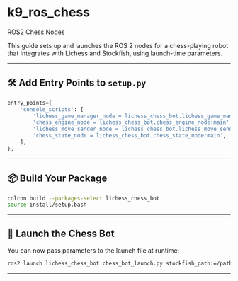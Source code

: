 # k9_ros_chess

ROS2 Chess Nodes

This guide sets up and launches the ROS 2 nodes for a chess-playing robot that integrates with Lichess and Stockfish, using launch-time parameters.


---

## 🛠️ Add Entry Points to `setup.py`

```python
entry_points={
    'console_scripts': [
        'lichess_game_manager_node = lichess_chess_bot.lichess_game_manager_node:main',
        'chess_engine_node = lichess_chess_bot.chess_engine_node:main',
        'lichess_move_sender_node = lichess_chess_bot.lichess_move_sender_node:main',
        'chess_state_node = lichess_chess_bot.chess_state_node:main',
    ],
},
```

---

## 📦 Build Your Package

```bash
colcon build --packages-select lichess_chess_bot
source install/setup.bash
```

---

## 🚀 Launch the Chess Bot

You can now pass parameters to the launch file at runtime:

```bash
ros2 launch lichess_chess_bot chess_bot_launch.py stockfish_path:=/path/to/stockfish lichess_token:=your_real_token
```

---
